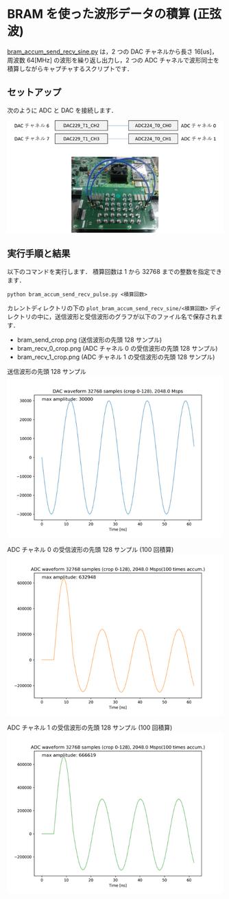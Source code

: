 # BRAM を使った波形データの積算 (正弦波)

[bram_accum_send_recv_sine.py](./bram_accum_send_recv_sine.py) は，2 つの DAC チャネルから長さ 16[us]，周波数 64[MHz] の波形を繰り返し出力し，2 つの ADC チャネルで波形同士を積算しながらキャプチャするスクリプトです．

## セットアップ

次のように ADC と DAC を接続します．

![セットアップ](./../../docs/images/dac_adc_setup-2.png)

## 実行手順と結果

以下のコマンドを実行します．
積算回数は 1 から 32768 までの整数を指定できます．

```
python bram_accum_send_recv_pulse.py <積算回数>
```

カレントディレクトリの下の `plot_bram_accum_send_recv_sine/<積算回数>` ディレクトリの中に，送信波形と受信波形のグラフが以下のファイル名で保存されます．
- bram_send_crop.png (送信波形の先頭 128 サンプル)
- bram_recv_0_crop.png (ADC チャネル 0 の受信波形の先頭 128 サンプル)
- bram_recv_1_crop.png (ADC チャネル 1 の受信波形の先頭 128 サンプル)

送信波形の先頭 128 サンプル          
![送信波形の先頭 128 サンプル](images/bram_send_crop.png)

ADC チャネル 0 の受信波形の先頭 128 サンプル (100 回積算)　　　　　
![ADC チャネル 0 の受信波形の先頭 128 サンプル](images/bram_recv_0_crop.png)

ADC チャネル 1 の受信波形の先頭 128 サンプル (100 回積算)　　　　　
![ADC チャネル 1 の受信波形の先頭 128 サンプル](images/bram_recv_1_crop.png)
